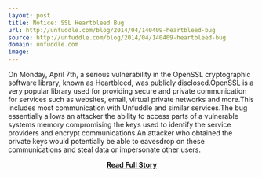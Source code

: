 ```yaml
---
layout: post
title: Notice: SSL Heartbleed Bug
url: http://unfuddle.com/blog/2014/04/140409-heartbleed-bug
source: http://unfuddle.com/blog/2014/04/140409-heartbleed-bug
domain: unfuddle.com
image: 
---
```


<p>On Monday, April 7th, a serious vulnerability in the OpenSSL cryptographic software library, known as Heartbleed, was publicly disclosed.OpenSSL is a very popular library used for providing secure and private communication for services such as websites, email, virtual private networks and more.This includes most communication with Unfuddle and similar services.The bug essentially allows an attacker the ability to access parts of a vulnerable systems memory compromising the keys used to identify the service providers and encrypt communications.An attacker who obtained the private keys would potentially be able to eavesdrop on these communications and steal data or impersonate other users.</p>
<center><p><a href="http://unfuddle.com/blog/2014/04/140409-heartbleed-bug" style='padding:25px; font-sze:18px; font-weight: bold;'>Read Full Story</a></p></center>
